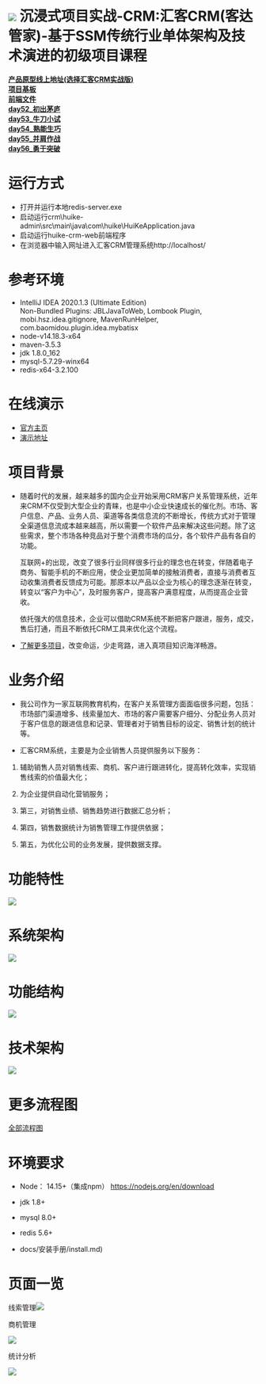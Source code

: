 ![](https://pip.itcast.cn/uploads/5e0583b1d715498c9ea637fe5ed94697.png)
**沉浸式项目实战-CRM:汇客CRM(客达管家)-基于SSM传统行业单体架构及技术演进的初级项目课程**
=========================
[**产品原型线上地址(选择汇客CRM实战版)**](https://app.mockplus.cn/s/hvKXEoWW3g2l)  
[**项目基板**](https://github.com/LMWC/JavaProject02_huike-crm-backend/tree/master)  
[**前端文件**](https://github.com/LMWC/JavaProject02_huike-crm-web)  
[**day52_初出茅庐**](https://github.com/LMWC/JavaProject02_huike-crm-backend/tree/day52_%E5%88%9D%E5%87%BA%E8%8C%85%E5%BA%90)  
[**day53_牛刀小试**](https://github.com/LMWC/JavaProject02_huike-crm-backend/tree/day53_%E7%89%9B%E5%88%80%E5%B0%8F%E8%AF%95)  
[**day54_熟能生巧**](https://github.com/LMWC/JavaProject02_huike-crm-backend/tree/day54_%E7%86%9F%E8%83%BD%E7%94%9F%E5%B7%A7)  
[**day55_并肩作战**](https://github.com/LMWC/JavaProject02_huike-crm-backend/tree/day55_%E5%B9%B6%E8%82%A9%E4%BD%9C%E6%88%98)  
[**day56_勇于突破**](https://github.com/LMWC/JavaProject02_huike-crm-backend/tree/day56_%E5%8B%87%E4%BA%8E%E7%AA%81%E7%A0%B4)  



**运行方式**
=========================
- 打开并运行本地redis-server.exe
- 启动运行crm\huike-admin\src\main\java\com\huike\HuiKeApplication.java
- 启动运行huike-crm-web前端程序
- 在浏览器中输入网址进入汇客CRM管理系统http://localhost/



**参考环境**
=========================
- IntelliJ IDEA 2020.1.3 (Ultimate Edition)  
  Non-Bundled Plugins: JBLJavaToWeb, Lombook Plugin, mobi.hsz.idea.gitignore, MavenRunHelper,        com.baomidou.plugin.idea.mybatisx
- node-v14.18.3-x64
- maven-3.5.3
- jdk 1.8.0_162
- mysql-5.7.29-winx64
- redis-x64-3.2.100


**在线演示**
=========================
- [官方主页](https://pip.itcast.cn/java-hk)
- [演示地址](http://huike-crm.itheima.net/#/login)

**项目背景**
=========================

- 随着时代的发展，越来越多的国内企业开始采用CRM客户关系管理系统，近年来CRM不仅受到大型企业的青睐，也是中小企业快速成长的催化剂。市场、客户信息、产品、业务人员、渠道等各类信息流的不断增长，传统方式对于管理全渠道信息流成本越来越高，所以需要一个软件产品来解决这些问题。除了这些需求，整个市场各种竞品对于整个消费市场的瓜分，各个软件产品有各自的功能。

  互联网+的出现，改变了很多行业同样很多行业的理念也在转变，伴随着电子商务、智能手机的不断应用，使企业更加简单的接触消费者，直接与消费者互动收集消费者反馈成为可能。那原本以产品以企业为核心的理念逐渐在转变，转变以“客户为中心”，及时服务客户，提高客户满意程度，从而提高企业营收。

  依托强大的信息技术，企业可以借助CRM系统不断把客户跟进，服务，成交，售后打通，而且不断依托CRM工具来优化这个流程。

- [了解更多项目](https://project-dev.itheima.net/java)，改变命运，少走弯路，进入真项目知识海洋畅游。

# 业务介绍

- 我公司作为一家互联网教育机构，在客户关系管理方面面临很多问题，包括：市场部门渠道增多、线索量加大、市场的客户需要客户细分、分配业务人员对于客户信息的跟进信息和记录、管理者对于销售目标的设定、销售计划的统计等。


- 汇客CRM系统，主要是为企业销售人员提供服务以下服务：


1. 辅助销售人员对销售线索、商机、客户进行跟进转化，提高转化效率，实现销售线索的价值最大化；

2. 为企业提供自动化营销服务；

3. 第三，对销售业绩、销售趋势进行数据汇总分析；

4. 第四，销售数据统计为销售管理工作提供依据；

5. 第五，为优化公司的业务发展，提供数据支撑。


# 功能特性

![](docs/img/功能特色.png)

系统架构
=========================
![](docs/crm-framework.png)

功能结构
=========================
![](docs/img/功能结构图.png)

技术架构
=========================
![](docs/img/技术架构.png)

更多流程图
=========================
[全部流程图](docs/img/流程图)

环境要求
=========================
- Node： 14.15+（集成npm）
  https://nodejs.org/en/download
- jdk 1.8+
- mysql 8.0+
- redis 5.6+

- docs/安装手册/install.md)

页面一览
=========================

线索管理![](docs/img/页面/线索管理.png)

商机管理

![](docs/img/页面/商机管理.png)

统计分析

![](docs/img/页面/统计分析.png)




